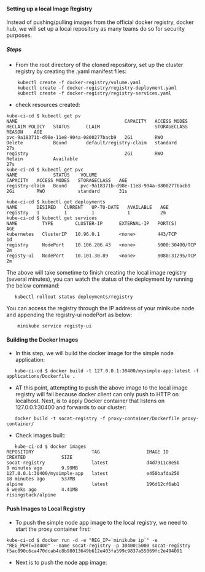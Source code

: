 ####  Setting up a local Image Registry

Instead of pushing/pulling images from the official docker registry, docker hub, we will set up a local repository as many teams do so for security purposes.

##### Steps

- From the root directory of the cloned repository, set up the cluster registry by creating the .yaml manifest files:

``` 
    kubectl create -f docker-registry/volume.yaml
    kubectl create -f docker-registry/registry-deployment.yaml
    kubectl create -f docker-registry/registry-services.yaml
```


- check resources created:

```
kube-ci-cd $ kubectl get pv
NAME                                       CAPACITY   ACCESS MODES   RECLAIM POLICY   STATUS      CLAIM                    STORAGECLASS   REASON    AGE
pvc-9a18371b-d98e-11e8-904a-0800277bacb9   2Gi        RWO            Delete           Bound       default/registry-claim   standard                 27s
registry                                   2Gi        RWO            Retain           Available                                                     27s
kube-ci-cd $ kubectl get pvc
NAME             STATUS    VOLUME                                     CAPACITY   ACCESS MODES   STORAGECLASS   AGE
registry-claim   Bound     pvc-9a18371b-d98e-11e8-904a-0800277bacb9   2Gi        RWO            standard       31s

kube-ci-cd $ kubectl get deployments
NAME       DESIRED   CURRENT   UP-TO-DATE   AVAILABLE   AGE
registry   1         1         1            1           2m
kube-ci-cd $ kubectl get services
NAME         TYPE        CLUSTER-IP      EXTERNAL-IP   PORT(S)          AGE
kubernetes   ClusterIP   10.96.0.1       <none>        443/TCP          1d
registry     NodePort    10.106.206.43   <none>        5000:30400/TCP   2m
registy-ui   NodePort    10.101.30.89    <none>        8080:31295/TCP   2m

```


The above will take sometime to finish creating the local image registry (several minutes), you can watch the status of the deployment by running the below command:
```
   kubectl rollout status deployments/registry
```


You can access the registry through the IP address of your minikube node and appending the registry-ui nodePort as below:

```
    minikube service registy-ui
```

#### Building the Docker Images

- In this step, we will build the docker image for the simple node application:

```
   kube-ci-cd $ docker build -t 127.0.0.1:30400/mysimple-app:latest -f applications/Dockerfile .
```

- AT this point, attempting to push the above image to the local image registry will fail because docker client can only push to  HTTP on localhost. Next, is to apply Docker container that listens on 127.0.0.1:30400 and forwards to our cluster:

```
   docker build -t socat-registry -f proxy-container/Dockerfile proxy-container/
```

- Check images built:
```
   kube-ci-cd $ docker images
REPOSITORY                     TAG                 IMAGE ID            CREATED             SIZE
socat-registry                 latest              d4d7911c8e5b        8 minutes ago       9.99MB
127.0.0.1:30400/mysimple-app   latest              e450bafda250        18 minutes ago      537MB
alpine                         latest              196d12cf6ab1        6 weeks ago         4.41MB
risingstack/alpine
```


#### Push Images to Local Registry

- To push the simple node app image to the local registry, we need to start the proxy container first:
```
kube-ci-cd $ docker run -d -e "REG_IP=`minikube ip`" -e "REG_PORT=30400" --name socat-registry -p 30400:5000 socat-registry
f5ac890c6ca470dcab4c8b98013649b612e403fa599c9837a55069fc2e494091
```

- Next is to push the node app image:
```

